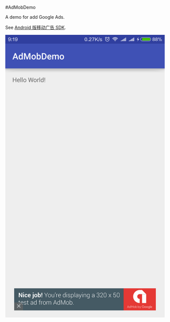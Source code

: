 #AdMobDemo

A demo for add Google Ads.

See [Android 版移动广告 SDK](https://developers.google.com/admob/android/quick-start).

![example](capture/device-2016-04-03-091945.png)